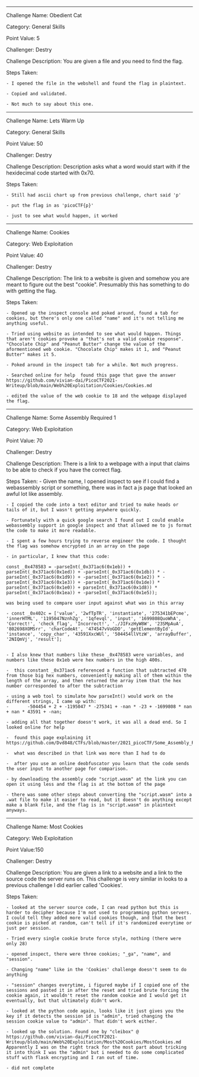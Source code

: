 -----------------------------------------

Challenge Name: Obedient Cat

Category: General Skills

Point Value: 5

Challenger: Destry

Challenge Description: You are given a file and you need to find the flag.

Steps Taken:

    - I opened the file in the webshell and found the flag in plaintext. 
    
    - Copied and validated.
    
    - Not much to say about this one.
    
    
    
********************************************





Challenge Name: Lets Warm Up

Category: General Skills

Point Value: 50

Challenger: Destry

Challenge Description: Description asks what a word would start with if the hexidecimal code started with 0x70.

Steps Taken:

    - Still had ascii chart up from previous challenge, chart said 'p'
    
    - put the flag in as 'picoCTF{p}'
    
    - just to see what would happen, it worked



***********************************

Challenge Name: Cookies

Category: Web Exploitation

Point Value: 40

Challenger: Destry

Challenge Description: The link to a website is given and somehow you are meant to figure out the best "cookie". Presumably this has something to do with getting the flag.

Steps Taken:

    - Opened up the inspect console and poked around, found a tab for cookies, but there's only one called "name" and it's not telling me anything useful.
    
    - Tried using website as intended to see what would happen. Things that aren't cookies provoke a "that's not a valid cookie response". "Chocolate Chip" and "Peanut Butter" change the value of the aformentioned web cookie. "Chocolate Chip" makes it 1, and "Peanut Butter" makes it 5.
    
    - Poked around in the inspect tab for a while. Not much progress.
    
    - Searched online for help  found this page that gave the answer https://github.com/vivian-dai/PicoCTF2021-Writeup/blob/main/Web%20Exploitation/Cookies/Cookies.md
    
    - edited the value of the web cookie to 18 and the webpage displayed the flag.


********************************************



Challenge Name: Some Assembly Required 1

Category: Web Exploitation

Point Value: 70

Challenger: Destry

Challenge Description: There is a link to a webpage with a input that claims to be able to check if you have the correct flag.

Steps Taken:
    - Given the name, I opened inspect to see if I could find a webassembly script or something, there was in fact a js page that looked an awful lot like assembly.
    
    - I copied the code into a text editor and tried to make heads or tails of it, but I wasn't getting anywhere quickly.
   
    - Fortunately with a quick google search I found out I could enable webassembly support in google inspect and that allowed me to js format the code to make it more readable.
    
    - I spent a few hours trying to reverse engineer the code. I thought the flag was somehow encrypted in an array on the page 
    
    - in particular, I knew that this code: 
    
    const _0x478583 = -parseInt(_0x371ac6(0x1eb)) + parseInt(_0x371ac6(0x1ed)) + -parseInt(_0x371ac6(0x1db)) * -parseInt(_0x371ac6(0x1d9)) + -parseInt(_0x371ac6(0x1e2)) * -parseInt(_0x371ac6(0x1e3)) + -parseInt(_0x371ac6(0x1de)) * parseInt(_0x371ac6(0x1e0)) + parseInt(_0x371ac6(0x1d8)) * parseInt(_0x371ac6(0x1ea)) + -parseInt(_0x371ac6(0x1e5));

    was being used to compare user input against what was in this array 

    - const _0x402c = ['value', '2wfTpTR', 'instantiate', '275341bEPcme', 'innerHTML', '1195047NznhZg', '1qfevql', 'input', '1699808QuoWhA', 'Correct!', 'check_flag', 'Incorrect!', './JIFxzHyW8W', '23SMpAuA', '802698XOMSrr', 'charCodeAt', '474547vVoGDO', 'getElementById', 'instance', 'copy_char', '43591XxcWUl', '504454llVtzW', 'arrayBuffer', '2NIQmVj', 'result'];

    
    - I also knew that numbers like these _0x478583 were variables, and numbers like these 0x1eb were hex numbers in the high 400s. 
    
    -  this constant _0x371ac6 referenced a function that subtracted 470 from those big hex numbers, conveniently making all of them within the length of the array, and then returned the array item that the hex number corresponded to after the subtraction
    
    - using a web tool to simulate how parseInt() would work on the different strings, I came up with:
    -       -504454 + 2 + -1195047 * -275341 + -nan * -23 + -1699808 * nan + nan * 43591 + -nan;
    
    - adding all that together doesn't work, it was all a dead end. So I looked online for help
    
    -  found this page explaining it https://github.com/Dvd848/CTFs/blob/master/2021_picoCTF/Some_Assembly_Required_1.md
    
    -  what was described in that link was more than I had to do
    
    -  after you use an online deobfuscator you learn that the code sends the user input to another page for comparison.
    
    - by downloading the assembly code "script.wasm" at the link you can open it using less and the flag is at the bottom of the page
    
    - there was some other steps about converting the "script.wasm" into a .wat file to make it easier to read, but it doesn't do anything except make a blank file, and the flag is in "script.wasm" in plaintext anyways.


********************************************


Challenge Name: Most Cookies

Category: Web Exploitation

Point Value:150

Challenger: Destry

Challenge Description: You are given a link to a website and a link to the source code the server runs on. This challenge is very similar in looks to a previous challenge I did earlier called 'Cookies'.

Steps Taken:

    - looked at the server source code, I can read python but this is harder to decipher because I'm not used to programming python servers. I could tell they added more valid cookies though, and that the best cookie is picked at random, can't tell if it's randomized everytime or just per session.
    
    - Tried every single cookie brute force style, nothing (there were only 28)
    
    - opened inspect, there were three cookies; "_ga", "name", and "session".
    
    - Changing "name" like in the 'Cookies' challenge doesn't seem to do anything
    
    - "session" changes everytime, i figured maybe if I copied one of the sessions and pasted it in after the reset and tried brute forcing the cookie again, it wouldn't reset the random cookie and I would get it eventually, but that ultimately didn't work.
    
    - looked at the python code again, looks like it just gives you the key if it detects the session id is "admin", tried changing the session cookie value to "admin". That didn't work either.
    
    - looked up the solution. Found one by "cleibox" @ https://github.com/vivian-dai/PicoCTF2021-Writeup/blob/main/Web%20Exploitation/Most%20Cookies/MostCookies.md Apparently I was on the right track for the most part about tricking it into think I was the "admin" but i needed to do some complicated stuff with flask encrypting and I ran out of time.
    
    - did not complete




